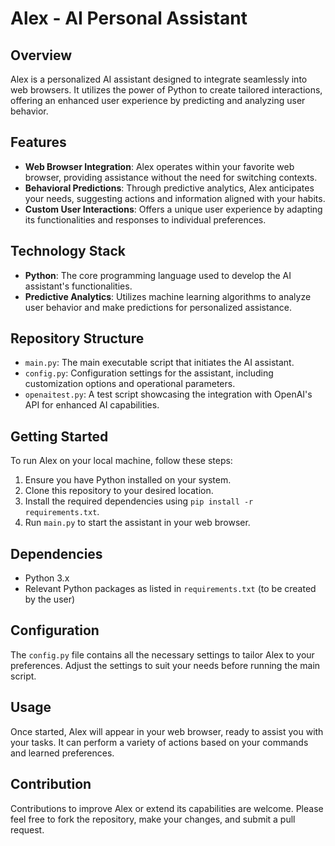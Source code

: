 # Alex - AI Personal Assistant

## Overview
Alex is a personalized AI assistant designed to integrate seamlessly into web browsers. It utilizes the power of Python to create tailored interactions, offering an enhanced user experience by predicting and analyzing user behavior.

## Features
- **Web Browser Integration**: Alex operates within your favorite web browser, providing assistance without the need for switching contexts.
- **Behavioral Predictions**: Through predictive analytics, Alex anticipates your needs, suggesting actions and information aligned with your habits.
- **Custom User Interactions**: Offers a unique user experience by adapting its functionalities and responses to individual preferences.

## Technology Stack
- **Python**: The core programming language used to develop the AI assistant's functionalities.
- **Predictive Analytics**: Utilizes machine learning algorithms to analyze user behavior and make predictions for personalized assistance.

## Repository Structure
- `main.py`: The main executable script that initiates the AI assistant.
- `config.py`: Configuration settings for the assistant, including customization options and operational parameters.
- `openaitest.py`: A test script showcasing the integration with OpenAI's API for enhanced AI capabilities.

## Getting Started
To run Alex on your local machine, follow these steps:
1. Ensure you have Python installed on your system.
2. Clone this repository to your desired location.
3. Install the required dependencies using `pip install -r requirements.txt`.
4. Run `main.py` to start the assistant in your web browser.

## Dependencies
- Python 3.x
- Relevant Python packages as listed in `requirements.txt` (to be created by the user)

## Configuration
The `config.py` file contains all the necessary settings to tailor Alex to your preferences. Adjust the settings to suit your needs before running the main script.

## Usage
Once started, Alex will appear in your web browser, ready to assist you with your tasks. It can perform a variety of actions based on your commands and learned preferences.

## Contribution
Contributions to improve Alex or extend its capabilities are welcome. Please feel free to fork the repository, make your changes, and submit a pull request.
